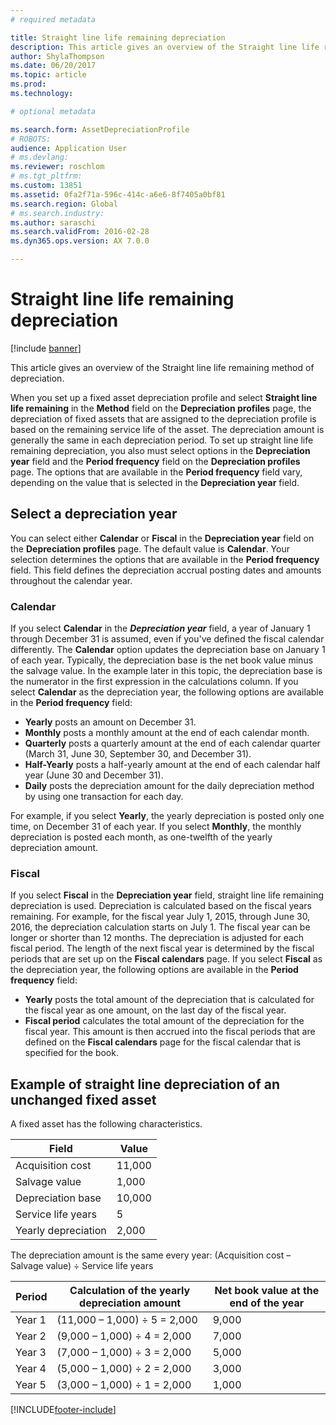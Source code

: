 ```yaml
---
# required metadata

title: Straight line life remaining depreciation
description: This article gives an overview of the Straight line life remaining method of depreciation.
author: ShylaThompson
ms.date: 06/20/2017
ms.topic: article
ms.prod: 
ms.technology: 

# optional metadata

ms.search.form: AssetDepreciationProfile
# ROBOTS: 
audience: Application User
# ms.devlang: 
ms.reviewer: roschlom
# ms.tgt_pltfrm: 
ms.custom: 13851
ms.assetid: 0fa2f71a-596c-414c-a6e6-8f7405a0bf81
ms.search.region: Global
# ms.search.industry: 
ms.author: saraschi
ms.search.validFrom: 2016-02-28
ms.dyn365.ops.version: AX 7.0.0

---
```


# Straight line life remaining depreciation

[!include [banner](../includes/banner.md)]

This article gives an overview of the Straight line life remaining method of depreciation.

When you set up a fixed asset depreciation profile and select **Straight line life remaining** in the **Method** field on the **Depreciation profiles** page, the depreciation of fixed assets that are assigned to the depreciation profile is based on the remaining service life of the asset. The depreciation amount is generally the same in each depreciation period. To set up straight line life remaining depreciation, you also must select options in the **Depreciation year** field and the **Period frequency** field on the **Depreciation profiles** page. The options that are available in the **Period frequency** field vary, depending on the value that is selected in the **Depreciation year** field.

## Select a depreciation year
You can select either **Calendar** or **Fiscal** in the **Depreciation year** field on the **Depreciation profiles** page. The default value is **Calendar**. Your selection determines the options that are available in the **Period frequency** field. This field defines the depreciation accrual posting dates and amounts throughout the calendar year.

### Calendar

If you select **Calendar** in the ***Depreciation year*** field, a year of January 1 through December 31 is assumed, even if you've defined the fiscal calendar differently. The **Calendar** option updates the depreciation base on January 1 of each year. Typically, the depreciation base is the net book value minus the salvage value. In the example later in this topic, the depreciation base is the numerator in the first expression in the calculations column. If you select **Calendar** as the depreciation year, the following options are available in the **Period frequency** field:

-   **Yearly** posts an amount on December 31.
-   **Monthly** posts a monthly amount at the end of each calendar month.
-   **Quarterly** posts a quarterly amount at the end of each calendar quarter (March 31, June 30, September 30, and December 31).
-   **Half-Yearly** posts a half-yearly amount at the end of each calendar half year (June 30 and December 31).
-   **Daily** posts the depreciation amount for the daily depreciation method by using one transaction for each day.

For example, if you select **Yearly**, the yearly depreciation is posted only one time, on December 31 of each year. If you select **Monthly**, the monthly depreciation is posted each month, as one-twelfth of the yearly depreciation amount.

### Fiscal

If you select **Fiscal** in the **Depreciation year** field, straight line life remaining depreciation is used. Depreciation is calculated based on the fiscal years remaining. For example, for the fiscal year July 1, 2015, through June 30, 2016, the depreciation calculation starts on July 1. The fiscal year can be longer or shorter than 12 months. The depreciation is adjusted for each fiscal period. The length of the next fiscal year is determined by the fiscal periods that are set up on the **Fiscal calendars** page. If you select **Fiscal** as the depreciation year, the following options are available in the **Period frequency** field:

-   **Yearly** posts the total amount of the depreciation that is calculated for the fiscal year as one amount, on the last day of the fiscal year.
-   **Fiscal period** calculates the total amount of the depreciation for the fiscal year. This amount is then accrued into the fiscal periods that are defined on the **Fiscal calendars** page for the fiscal calendar that is specified for the book.

## Example of straight line depreciation of an unchanged fixed asset
A fixed asset has the following characteristics.

| Field               | Value  |
|---------------------|--------|
| Acquisition cost    | 11,000 |
| Salvage value       | 1,000  |
| Depreciation base   | 10,000 |
| Service life years  | 5      |
| Yearly depreciation | 2,000  |

The depreciation amount is the same every year: (Acquisition cost – Salvage value) ÷ Service life years

| Period | Calculation of the yearly depreciation amount | Net book value at the end of the year |
|--------|-----------------------------------------------|---------------------------------------|
| Year 1 | (11,000 – 1,000) ÷ 5 = 2,000                  | 9,000                                 |
| Year 2 | (9,000 – 1,000) ÷ 4 = 2,000                   | 7,000                                 |
| Year 3 | (7,000 – 1,000) ÷ 3 = 2,000                   | 5,000                                 |
| Year 4 | (5,000 – 1,000) ÷ 2 = 2,000                   | 3,000                                 |
| Year 5 | (3,000 – 1,000) ÷ 1 = 2,000                   | 1,000                                 |







[!INCLUDE[footer-include](../../includes/footer-banner.md)]